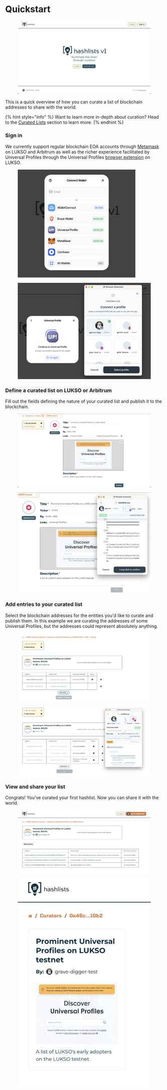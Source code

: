 # Quickstart

<figure><img src="../.gitbook/assets/Screenshot 2024-09-09 at 9.03.44 AM.png" alt=""><figcaption></figcaption></figure>

This is a quick overview of how you can curate a list of blockchain addresses to share with the world.

{% hint style="info" %}
Want to learn more in-depth about curation? Head to the [Curated Lists](curated-hash-lists-use-cases.md) section to learn more.
{% endhint %}

### Sign in

We currently support regular blockchain EOA accounts through [Metamask](https://metamask.io/) on LUKSO and Arbitrum as well as the richer experience facilitated by Universal Profiles through the Universal Profiles [browser extension](https://chromewebstore.google.com/detail/universal-profiles/abpickdkkbnbcoepogfhkhennhfhehfn?hl=en) on LUKSO.

<div data-full-width="false">

<figure><img src="../.gitbook/assets/Screenshot 2024-09-09 at 9.14.04 AM.png" alt="" width="375"><figcaption></figcaption></figure>

 

<figure><img src="../.gitbook/assets/Screenshot 2024-09-09 at 9.16.24 AM.png" alt="" width="563"><figcaption></figcaption></figure>

</div>

### Define a curated list on LUKSO or Arbitrum

Fill out the fields defining the nature of your curated list and publish it to the blockchain.

<div>

<figure><img src="../.gitbook/assets/Screenshot 2024-09-09 at 9.55.13 AM.png" alt=""><figcaption></figcaption></figure>

 

<figure><img src="../.gitbook/assets/Screenshot 2024-09-09 at 10.00.17 AM.png" alt=""><figcaption></figcaption></figure>

</div>

### Add entries to your curated list

Select the blockchain addresses for the entities you'd like to curate and publish them. In this example we are curating the addresses of some Universal Profiles, but the addresses could represent absolutely anything.

<div>

<figure><img src="../.gitbook/assets/Screenshot 2024-09-09 at 10.27.08 AM.png" alt=""><figcaption></figcaption></figure>

 

<figure><img src="../.gitbook/assets/Screenshot 2024-09-09 at 10.31.48 AM.png" alt=""><figcaption></figcaption></figure>

</div>

### View and share your list

Congrats! You've curated your first hashlist. Now you can share it with the world.

<div>

<figure><img src="../.gitbook/assets/Screenshot 2024-09-09 at 10.35.05 AM.png" alt=""><figcaption></figcaption></figure>

 

<figure><img src="../.gitbook/assets/Screenshot 2024-09-09 at 10.36.18 AM.png" alt=""><figcaption></figcaption></figure>

</div>
